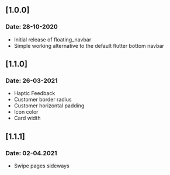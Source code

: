 ## [1.0.0]
### Date: 28-10-2020

* Initial release of floating_navbar
* Simple working alternative to the default flutter bottom navbar

## [1.1.0]
### Date: 26-03-2021

* Haptic Feedback
* Customer border radius
* Customer horizontal padding
* Icon color
* Card width

## [1.1.1]
### Date: 02-04.2021

* Swipe pages sideways
